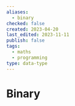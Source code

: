 ```yaml
---
aliases:
  - binary
checked: false
created: 2023-04-20
last_edited: 2023-11-11
publish: false
tags:
  - maths
  - programming
type: data-type
---
```

# Binary
